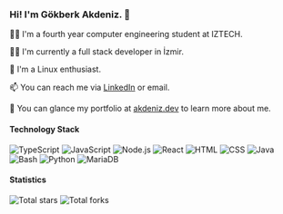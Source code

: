 ### Hi! I'm Gökberk Akdeniz. 👋

👨‍🎓 I'm a fourth year computer engineering student at IZTECH.

🧑‍💻 I'm currently a full stack developer in İzmir.

🐧 I'm a Linux enthusiast.

📫 You can reach me via [LinkedIn](https://www.linkedin.com/in/gokberkakdeniz/) or <span title="the email below profile picture :)">email</span></u>.

💬 You can glance my portfolio at [akdeniz.dev](https://akdeniz.dev/portfolio) to learn more about me.

#### Technology Stack

![TypeScript](https://img.shields.io/badge/-TypeScript-05122A?style=flat&logo=typescript) ![JavaScript](https://img.shields.io/badge/-JavaScript-05122A?style=flat&logo=javascript) ![Node.js](https://img.shields.io/badge/-Node.js-05122A?style=flat&logo=node.js) ![React](https://img.shields.io/badge/-React-05122A?style=flat&logo=react) ![HTML](https://img.shields.io/badge/-HTML-05122A?style=flat&logo=HTML5) ![CSS](https://img.shields.io/badge/-CSS-05122A?style=flat&logo=CSS3&logoColor=1572B6) ![Java](https://img.shields.io/badge/-Java-05122A?style=flat&logo=java&logoColor=00599C) ![Bash](https://img.shields.io/badge/-Bash-05122A?style=flat&logo=gnu-bash) ![Python](https://img.shields.io/badge/-Python-05122A?style=flat&logo=python) ![MariaDB](https://img.shields.io/badge/-MariaDB-05122A?style=flat&logo=mariadb&logoColor=00599C) 

#### Statistics
![Total stars](https://img.shields.io/github/stars/gokberkakdeniz?logo=github) ![Total forks](https://img.shields.io/badge/dynamic/json?logo=github&label=forks&query=%24.forks&url=https://api.github-star-counter.workers.dev/user/gokberkakdeniz)

